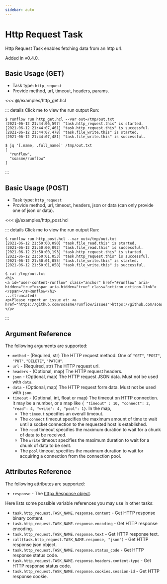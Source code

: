 ```yaml
---
sidebar: auto
---
```


# Http Request Task

Http Request Task enables fetching data from an http url.

Added in v0.4.0.

## Basic Usage (GET)

* Task type: `http_request`
* Provide method, url, timeout, headers, params.

<<< @/examples/http_get.hcl

::: details Click me to view the run output
Run:

```
$ runflow run http_get.hcl --var out=/tmp/out.txt
[2021-06-12 21:44:06,597] "task.http_request.this" is started.
[2021-06-12 21:44:07,461] "task.http_request.this" is successful.
[2021-06-12 21:44:07,478] "task.file_write.this" is started.
[2021-06-12 21:44:07,481] "task.file_write.this" is successful.

$ jq '[.name, .full_name]' /tmp/out.txt
[
  "runflow",
  "soasme/runflow"
]
```
:::

## Basic Usage (POST)

* Task type: `http_request`
* Provide method, url, timeout, headers, json or data (can only provide one of json or data).

<<< @/examples/http_post.hcl

::: details Click me to view the run output
Run:

```
$ runflow run http_post.hcl --var out=/tmp/out.txt
[2021-06-12 21:50:00,090] "task.file_read.this" is started.
[2021-06-12 21:50:00,092] "task.file_read.this" is successful.
[2021-06-12 21:50:00,193] "task.http_request.this" is started.
[2021-06-12 21:50:01,053] "task.http_request.this" is successful.
[2021-06-12 21:50:01,055] "task.file_write.this" is started.
[2021-06-12 21:50:01,058] "task.file_write.this" is successful.

$ cat /tmp/out.txt
<h1>
<a id="user-content-runflow" class="anchor" href="#runflow" aria-hidden="true"><span aria-hidden="true" class="octicon octicon-link"></span></a>Runflow</h1>
...(truncated)
<p>Please report an issue at: <a href="https://github.com/soasme/runflow/issues">https://github.com/soasme/runflow/issues</a>.</p>
```
:::

## Argument Reference

The following arguments are supported:

* `method` - (Required, str) The HTTP request method. One of `"GET"`, `"POST"`, `"PUT"`, `"DELETE"`, `"PATCH"`.
* `url` - (Required, str) The HTTP request url.
* `headers` - (Optional, map) The HTTP request headers.
* `json` - (Optional, map) The HTTP request JSON data. Must not be used with `data`.
* `data` - (Optional, map) The HTTP request form data. Must not be used with `json`.
* `timeout` - (Optional, int, float or map) The timeout on HTTP connection. It may be a number, or a map like `{ "timeout" : 10, "connect": 2, "read": 4, "write": 4, "pool": 1}`. In the map,
  * The `timeout` specifies an overall timeout.
  * The `connect` timeout specifies the maximum amount of time to wait until a socket connection to the requested host is established.
  * The `read` timeout specifies the maximum duration to wait for a chunk of data to be received.
  * The `write` timeout specifies the maximum duration to wait for a chunk of data to be sent.
  * The `pool` timeout specifies the maximum duration to wait for acquiring a connection from the connection pool.

## Attributes Reference

The following attributes are supported:

* `response` - The [httpx.Response object](https://www.python-httpx.org/quickstart/).

Here lists some possible variable references you may use in other tasks:

* `task.http_request.TASK_NAME.response.content` - Get HTTP response binary content.
* `task.http_request.TASK_NAME.response.encoding` - Get HTTP response encoding.
* `task.http_request.TASK_NAME.response.text` - Get HTTP response text.
* `call(task.http_request.TASK_NAME.response, "json")` - Get HTTP response json object.
* `task.http_request.TASK_NAME.response.status_code` - Get HTTP response status code.
* `task.http_request.TASK_NAME.response.headers.content-type` - Get HTTP response status code.
* `task.http_request.TASK_NAME.response.cookies.session-id` - Get HTTP response cookie.
